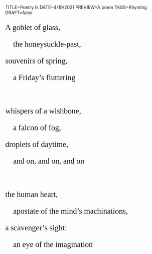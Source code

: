 TITLE=Poetry Is
DATE=4/19/2021
PREVIEW=A poem 
TAGS=Rhyming
DRAFT=false

<div style=font-family:YatraOne;font-size:25px;>
<p>A goblet of glass,</p>
<p>&nbsp;&nbsp;&nbsp;&nbsp;the honeysuckle-past,</p>
<p>souvenirs of spring,</p>
<p>&nbsp;&nbsp;&nbsp;&nbsp;a Friday’s fluttering</p>
<br>

<p>whispers of a wishbone,</p>
<p>&nbsp;&nbsp;&nbsp;&nbsp;a falcon of fog,</p>
<p>droplets of daytime,</p>
<p>&nbsp;&nbsp;&nbsp;&nbsp;and on, and on, and on</p>
<br>

<p>the human heart,</p>
<p>&nbsp;&nbsp;&nbsp;&nbsp;apostate of the mind’s machinations,</p>
<p>a scavenger’s sight:</p>
<p>&nbsp;&nbsp;&nbsp;&nbsp;an eye of the imagination</p>
</div>

